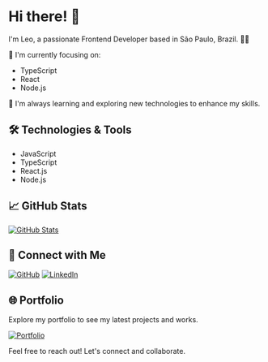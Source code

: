 # Hi there! 👋

I'm Leo, a passionate Frontend Developer based in São Paulo, Brazil. 👨‍💻

🚀 I'm currently focusing on:
- TypeScript
- React
- Node.js

🌱 I'm always learning and exploring new technologies to enhance my skills.

## 🛠️ Technologies & Tools

- JavaScript
- TypeScript
- React.js
- Node.js

## 📈 GitHub Stats

[![GitHub Stats](https://github-readme-stats.vercel.app/api?username=gomes-leonardo&show_icons=true&hide=contribs,prs&theme=radical)](https://github.com/gomes-leonardo)

## 🤝 Connect with Me

[![GitHub](https://img.shields.io/badge/GitHub-blue?style=for-the-badge&logo=github)](https://github.com/gomes-leonardo)
[![LinkedIn](https://img.shields.io/badge/LinkedIn-blue?style=for-the-badge&logo=linkedin)](https://www.linkedin.com/in/gomess-leonardo/)

## 🌐 Portfolio

Explore my portfolio to see my latest projects and works.

[![Portfolio](https://img.shields.io/badge/Portfolio-blue?style=for-the-badge&logo=google-chrome)](https://gomesleo-portfolio.vercel.app/)

Feel free to reach out! Let's connect and collaborate.
